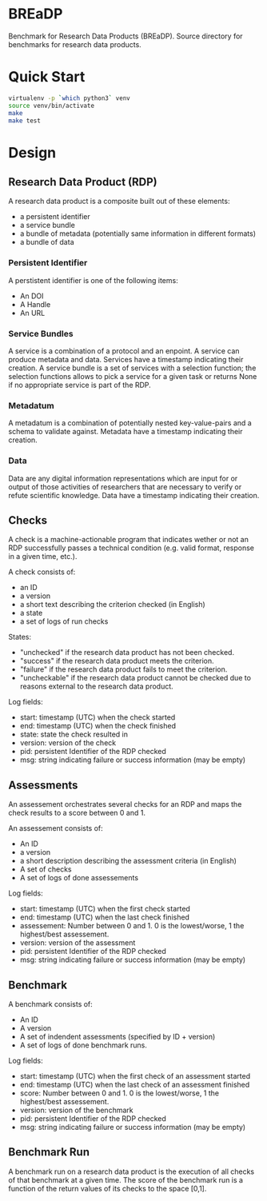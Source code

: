 # BREaDP

Benchmark for Research Data Products (BREaDP).
Source directory for benchmarks for research data products.

# Quick Start

```bash
virtualenv -p `which python3` venv
source venv/bin/activate
make
make test
```

# Design

## Research Data Product (RDP)

A research data product is a composite built out of these elements:
* a persistent identifier
* a service bundle
* a bundle of metadata (potentially same information in different formats)
* a bundle of data

### Persistent Identifier
A perstistent identifier is one of the following items:
* An DOI
* A Handle
* An URL

### Service Bundles
A service is a combination of a protocol and an enpoint.
A service can produce metadata and data.
Services have a timestamp indicating their creation.
A service bundle is a set of services with a selection function;
the selection functions allows to pick a service for a given task or returns None if
no appropriate service is part of the RDP.

### Metadatum
A metadatum is a combination of potentially nested key-value-pairs and a schema to validate against.
Metadata have a timestamp indicating their creation.

### Data
Data are any digital information representations which are input for or output of those activities of researchers that are necessary to verify or refute scientific knowledge.
Data have a timestamp indicating their creation.

## Checks
A check is a machine-actionable program that indicates wether or not an RDP successfully passes a technical condition (e.g. valid format, response in a given time, etc.).

A check consists of:
* an ID
* a version
* a short text describing the criterion checked (in English)
* a state
* a set of logs of run checks

States:
* "unchecked" if the research data product has not been checked.
* "success" if the research data product meets the criterion.
* "failure" if the research data product fails to meet the criterion.
* "uncheckable" if the research data product cannot be checked due to reasons external to the research data product.

Log fields:
* start: timestamp (UTC) when the check started
* end: timestamp (UTC) when the check finished
* state: state the check resulted in
* version: version of the check
* pid: persistent Identifier of the RDP checked
* msg: string indicating failure or success information (may be empty)

## Assessments
An assessement orchestrates several checks for an RDP and maps the check results to a score between 0 and 1.

An assessement consists of:
* An ID
* a version
* a short description describing the assessment criteria (in English)
* A set of checks
* A set of logs of done assessements

Log fields:
* start: timestamp (UTC) when the first check started
* end: timestamp (UTC) when the last check finished
* assessement: Number between 0 and 1. 0 is the lowest/worse, 1 the highest/best assessement.
* version: version of the assessment
* pid: persistent Identifier of the RDP checked
* msg: string indicating failure or success information (may be empty)

## Benchmark

A benchmark consists of:
* An ID
* A version
* A set of indendent assessments (specified by ID + version)
* A set of logs of done benchmark runs.

Log fields:
* start: timestamp (UTC) when the first check of an assessment started
* end: timestamp (UTC) when the last check of an assessment finished
* score: Number between 0 and 1. 0 is the lowest/worse, 1 the highest/best assessement.
* version: version of the benchmark
* pid: persistent Identifier of the RDP checked
* msg: string indicating failure or success information (may be empty)


## Benchmark Run
A benchmark run on a research data product is the execution of all checks of that benchmark at a given time.
The score of the benchmark run is a function of the return values of its checks to the space [0,1].
